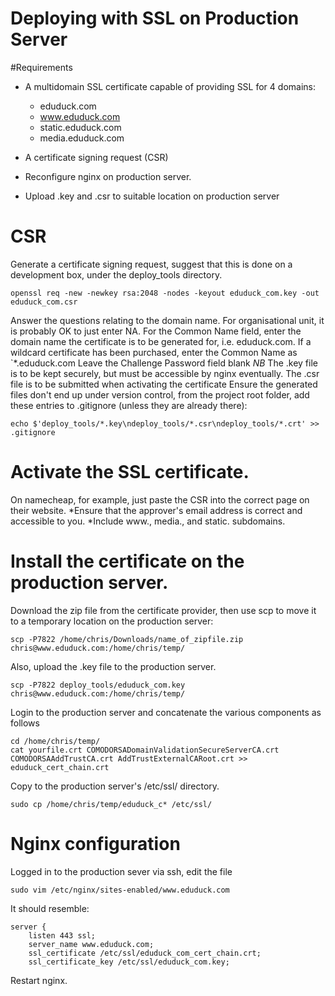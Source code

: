 Deploying with SSL on Production Server
=======================================

#Requirements
* A multidomain SSL certificate capable of providing SSL for 4 domains:
    - eduduck.com
    - www.eduduck.com
    - static.eduduck.com
    - media.eduduck.com

* A certificate signing request (CSR)
* Reconfigure nginx on production server.
* Upload .key and .csr to suitable location on production server

# CSR
Generate a certificate signing request, suggest that this is done on a development box, under the deploy_tools directory. 
```
openssl req -new -newkey rsa:2048 -nodes -keyout eduduck_com.key -out eduduck_com.csr
```
Answer the questions relating to the domain name. For organisational unit, it is probably OK to just enter NA.
For the Common Name field, enter the domain name the certificate is to be generated for, i.e. eduduck.com.
If a wildcard certificate has been purchased, enter the Common Name as `*.eduduck.com
Leave the Challenge Password field blank
*NB* The .key file is to be kept securely, but must be accessible by nginx eventually. The .csr file is to be submitted when activating the certificate
Ensure the generated files don't end up under version control, from the project root folder, add these entries to .gitignore (unless they are already there):
```
echo $'deploy_tools/*.key\ndeploy_tools/*.csr\ndeploy_tools/*.crt' >> .gitignore
```

# Activate the SSL certificate.

On namecheap, for example, just paste the CSR into the correct page on their website.
*Ensure that the approver's email address is correct and accessible to you.
*Include www., media., and static. subdomains.

# Install the certificate on the production server.

Download the zip file from the certificate provider, then use scp to move it to a temporary location on the production server:
```
scp -P7822 /home/chris/Downloads/name_of_zipfile.zip chris@www.eduduck.com:/home/chris/temp/
```
Also, upload the .key file to the production server.
```
scp -P7822 deploy_tools/eduduck_com.key  chris@www.eduduck.com:/home/chris/temp/
```
Login to the production server and concatenate the various components as follows
```
cd /home/chris/temp/
cat yourfile.crt COMODORSADomainValidationSecureServerCA.crt COMODORSAAddTrustCA.crt AddTrustExternalCARoot.crt >> eduduck_cert_chain.crt
```
Copy to the production server's /etc/ssl/ directory.
```
sudo cp /home/chris/temp/eduduck_c* /etc/ssl/
```

# Nginx configuration

Logged in to the production sever via ssh, edit the file
```
sudo vim /etc/nginx/sites-enabled/www.eduduck.com
```
It should resemble:
```
server {
    listen 443 ssl;
    server_name www.eduduck.com;
    ssl_certificate /etc/ssl/eduduck_com_cert_chain.crt;
    ssl_certificate_key /etc/ssl/eduduck_com.key;
```
Restart nginx.
